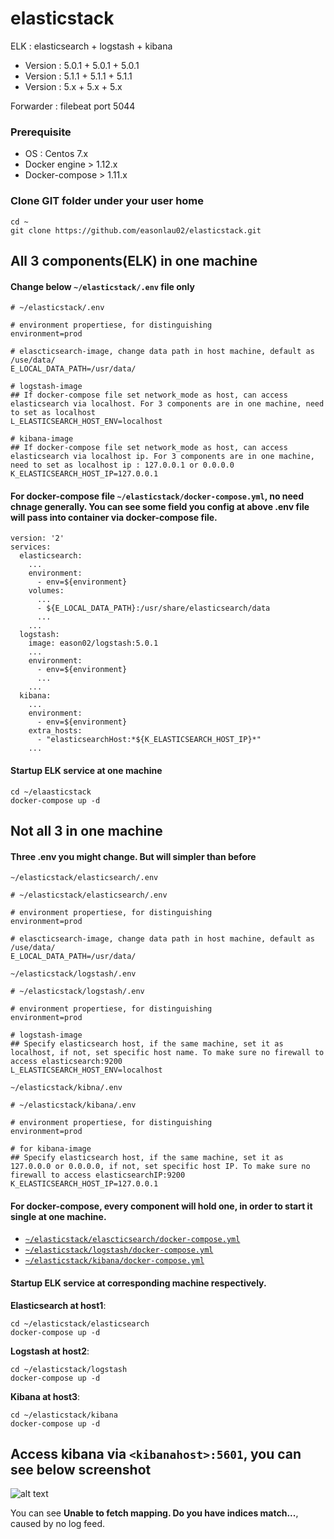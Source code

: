# elasticstack
ELK : elasticsearch + logstash + kibana

* Version : 5.0.1 + 5.0.1 + 5.0.1
* Version : 5.1.1 + 5.1.1 + 5.1.1
* Version : 5.x + 5.x + 5.x

Forwarder : filebeat port 5044

### Prerequisite
* OS : Centos 7.x
* Docker engine > 1.12.x
* Docker-compose > 1.11.x

### Clone GIT folder under your user home
    
    cd ~
    git clone https://github.com/easonlau02/elasticstack.git

## All 3 components(ELK) in one machine

#### Change below `~/elasticstack/.env` file only
    # ~/elasticstack/.env

    # environment propertiese, for distinguishing
    environment=prod

    # elascticsearch-image, change data path in host machine, default as /use/data/
    E_LOCAL_DATA_PATH=/usr/data/

    # logstash-image
    ## If docker-compose file set network_mode as host, can access elasticsearch via localhost. For 3 components are in one machine, need to set as localhost
    L_ELASTICSEARCH_HOST_ENV=localhost

    # kibana-image
    ## If docker-compose file set network_mode as host, can access elasticsearch via localhost ip. For 3 components are in one machine, need to set as localhost ip : 127.0.0.1 or 0.0.0.0
    K_ELASTICSEARCH_HOST_IP=127.0.0.1
#### For docker-compose file `~/elasticstack/docker-compose.yml`, no need chnage generally. You can see some field you config at above .env file will pass into container via docker-compose file.
    version: '2'
    services:
      elasticsearch:
        ...
        environment:
          - env=${environment}
        volumes:
          ...
          - ${E_LOCAL_DATA_PATH}:/usr/share/elasticsearch/data
          ...
        ...
      logstash:
        image: eason02/logstash:5.0.1
        ...
        environment:
          - env=${environment}
          ...
        ...
      kibana:
        ...
        environment:
          - env=${environment}
        extra_hosts:
          - "elasticsearchHost:*${K_ELASTICSEARCH_HOST_IP}*"
        ...
        
#### Startup ELK service at one machine
    cd ~/elaasticstack
    docker-compose up -d
    
## Not all 3 in one machine

#### Three .env you might change. But will simpler than before
`~/elasticstack/elasticsearch/.env`

    # ~/elasticstack/elasticsearch/.env

    # environment propertiese, for distinguishing
    environment=prod

    # elascticsearch-image, change data path in host machine, default as /use/data/
    E_LOCAL_DATA_PATH=/usr/data/
    
`~/elasticstack/logstash/.env`

    # ~/elasticstack/logstash/.env

    # environment propertiese, for distinguishing
    environment=prod

    # logstash-image
    ## Specify elasticsearch host, if the same machine, set it as localhost, if not, set specific host name. To make sure no firewall to access elasticsearch:9200
    L_ELASTICSEARCH_HOST_ENV=localhost

`~/elasticstack/kibna/.env`

    # ~/elasticstack/kibana/.env

    # environment propertiese, for distinguishing
    environment=prod

    # for kibana-image
    ## Specify elasticsearch host, if the same machine, set it as 127.0.0.0 or 0.0.0.0, if not, set specific host IP. To make sure no firewall to access elasticsearchIP:9200
    K_ELASTICSEARCH_HOST_IP=127.0.0.1

#### For docker-compose, every component will hold one, in order to start it single at one machine.
* [`~/elasticstack/elascticsearch/docker-compose.yml`](https://github.com/easonlau02/elasticstack/blob/master/elasticsearch/docker-compose.yml)
* [`~/elasticstack/logstash/docker-compose.yml`](https://github.com/easonlau02/elasticstack/blob/master/logstash/docker-compose.yml)
* [`~/elasticstack/kibana/docker-compose.yml`](https://github.com/easonlau02/elasticstack/blob/master/kibana/docker-compose.yml)
#### Startup ELK service at corresponding machine respectively.
**Elasticsearch at host1**:
    
    cd ~/elasticstack/elasticsearch
    docker-compose up -d
    
**Logstash at host2**:
    
    cd ~/elasticstack/logstash
    docker-compose up -d
    
**Kibana at host3**:

    cd ~/elasticstack/kibana
    docker-compose up -d

## Access kibana via `<kibanahost>:5601`, you can see below screenshot
![alt text](https://github.com/easonlau02/elasticstack/blob/master/kibana_up.png "kibana_up")

You can see **Unable to fetch mapping. Do you have indices match...**, caused by no log feed.
